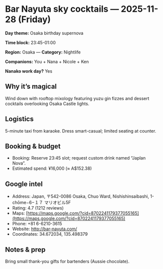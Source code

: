 # Bar Nayuta sky cocktails — 2025-11-28 (Friday)

**Day theme:** Osaka birthday supernova

**Time block:** 23:45-01:00

**Region:** Osaka — **Category:** Nightlife

**Companions:** You + Nana + Nicole + Ken

**Nanako work day?** Yes

## Why it’s magical
Wind down with rooftop mixology featuring yuzu gin fizzes and dessert cocktails overlooking Osaka Castle lights.

## Logistics
5-minute taxi from karaoke. Dress smart-casual; limited seating at counter.

## Booking & budget
- Booking: Reserve 23:45 slot; request custom drink named “Japlan Nova”.
- Estimated spend: ¥16,000 (≈ A$152.38)

## Google intel
- Address: Japan, 〒542-0086 Osaka, Chuo Ward, Nishishinsaibashi, 1-chōme−6−１７ マリオビル5F
- Rating: 4.7 (1212 reviews)
- Maps: [https://maps.google.com/?cid=8702241179377055165](https://maps.google.com/?cid=8702241179377055165)
- Phone: +81 6-6210-3615
- Website: http://bar-nayuta.com/
- Coordinates: 34.672034, 135.498379

## Notes & prep
Bring small thank-you gifts for bartenders (Aussie chocolate).
